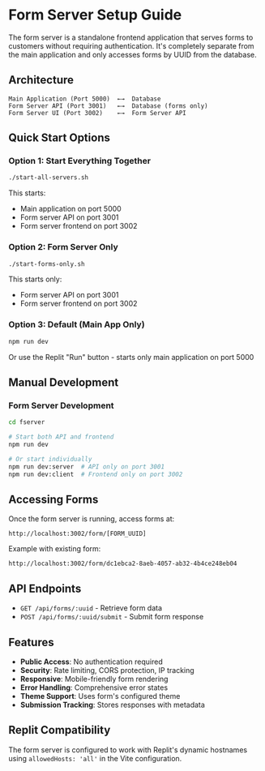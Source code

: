 # Form Server Setup Guide

The form server is a standalone frontend application that serves forms to customers without requiring authentication. It's completely separate from the main application and only accesses forms by UUID from the database.

## Architecture

```
Main Application (Port 5000)  ←→  Database
Form Server API (Port 3001)   ←→  Database (forms only)
Form Server UI (Port 3002)    ←→  Form Server API
```

## Quick Start Options

### Option 1: Start Everything Together
```bash
./start-all-servers.sh
```
This starts:
- Main application on port 5000
- Form server API on port 3001
- Form server frontend on port 3002

### Option 2: Form Server Only
```bash
./start-forms-only.sh
```
This starts only:
- Form server API on port 3001
- Form server frontend on port 3002

### Option 3: Default (Main App Only)
```bash
npm run dev
```
Or use the Replit "Run" button - starts only main application on port 5000

## Manual Development

### Form Server Development
```bash
cd fserver

# Start both API and frontend
npm run dev

# Or start individually
npm run dev:server  # API only on port 3001
npm run dev:client  # Frontend only on port 3002
```

## Accessing Forms

Once the form server is running, access forms at:
```
http://localhost:3002/form/[FORM_UUID]
```

Example with existing form:
```
http://localhost:3002/form/dc1ebca2-8aeb-4057-ab32-4b4ce248eb04
```

## API Endpoints

- `GET /api/forms/:uuid` - Retrieve form data
- `POST /api/forms/:uuid/submit` - Submit form response

## Features

- **Public Access**: No authentication required
- **Security**: Rate limiting, CORS protection, IP tracking
- **Responsive**: Mobile-friendly form rendering
- **Error Handling**: Comprehensive error states
- **Theme Support**: Uses form's configured theme
- **Submission Tracking**: Stores responses with metadata

## Replit Compatibility

The form server is configured to work with Replit's dynamic hostnames using `allowedHosts: 'all'` in the Vite configuration.